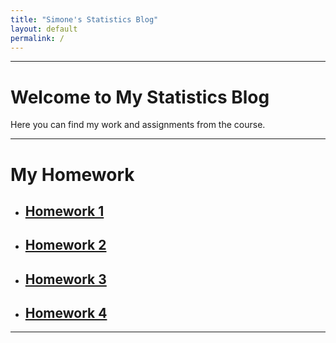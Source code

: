 ```yaml
---
title: "Simone's Statistics Blog"
layout: default
permalink: /
---
```




---

# Welcome to My Statistics Blog

Here you can find my work and assignments from the course.

---

# My Homework

- ## [Homework 1](/homework1/)

- ## [Homework 2](/homework2/)

- ## [Homework 3](/homework3/)

- ## [Homework 4](/homework4/)

---

